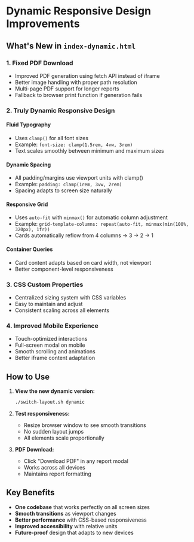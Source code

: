 # Dynamic Responsive Design Improvements

## What's New in `index-dynamic.html`

### 1. **Fixed PDF Download**
- Improved PDF generation using fetch API instead of iframe
- Better image handling with proper path resolution
- Multi-page PDF support for longer reports
- Fallback to browser print function if generation fails

### 2. **Truly Dynamic Responsive Design**

#### Fluid Typography
- Uses `clamp()` for all font sizes
- Example: `font-size: clamp(1.5rem, 4vw, 3rem)`
- Text scales smoothly between minimum and maximum sizes

#### Dynamic Spacing
- All padding/margins use viewport units with clamp()
- Example: `padding: clamp(1rem, 3vw, 2rem)`
- Spacing adapts to screen size naturally

#### Responsive Grid
- Uses `auto-fit` with `minmax()` for automatic column adjustment
- Example: `grid-template-columns: repeat(auto-fit, minmax(min(100%, 320px), 1fr))`
- Cards automatically reflow from 4 columns → 3 → 2 → 1

#### Container Queries
- Card content adapts based on card width, not viewport
- Better component-level responsiveness

### 3. **CSS Custom Properties**
- Centralized sizing system with CSS variables
- Easy to maintain and adjust
- Consistent scaling across all elements

### 4. **Improved Mobile Experience**
- Touch-optimized interactions
- Full-screen modal on mobile
- Smooth scrolling and animations
- Better iframe content adaptation

## How to Use

1. **View the new dynamic version:**
   ```bash
   ./switch-layout.sh dynamic
   ```

2. **Test responsiveness:**
   - Resize browser window to see smooth transitions
   - No sudden layout jumps
   - All elements scale proportionally

3. **PDF Download:**
   - Click "Download PDF" in any report modal
   - Works across all devices
   - Maintains report formatting

## Key Benefits

- **One codebase** that works perfectly on all screen sizes
- **Smooth transitions** as viewport changes
- **Better performance** with CSS-based responsiveness
- **Improved accessibility** with relative units
- **Future-proof** design that adapts to new devices